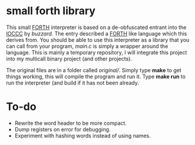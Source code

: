 # small forth library 

This small [FORTH][] interpreter is based on a de-obfuscated entrant
into the [IOCCC][] by *buzzard*. The entry described a [FORTH][]
like language which this derives from. You should be able to use this
interpreter as a library that you can call from your program, *main.c*
is simply a wrapper around the language. This is mainly a temporary
repository, I will integrate this project into my multicall binary
project (and other projects).

The original files are in a folder called *original/*. Simply type
**make** to get things working, this will compile the program and run
it. Type **make run** to run the interpreter (and build if it has not
been already.

# To-do

* Rewrite the word header to be more compact.
* Dump registers on error for debugging.
* Experiment with hashing words instead of using names.

[FORTH]: https://en.wikipedia.org/wiki/Forth_%28programming_language%29
[IOCCC]: http://ioccc.org/winners.html
